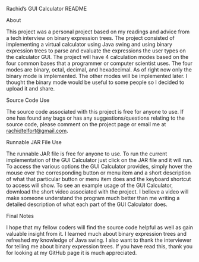 Rachid’s GUI Calculator README

About

  This project was a personal project based on my readings and advice from a tech interview on binary expression trees. The project consisted of implementing a virtual calculator using Java swing and using binary expression trees to parse and evaluate the expressions the user types on the calculator GUI. The project will have 4 calculation modes based on the four common bases that a programmer or computer scientist uses. The four modes are binary, octal, decimal, and hexadecimal. As of right now only the binary mode is implemented. The other modes will be implemented later. I thought the binary mode would be useful to some people so I decided to upload it and share.

Source Code Use

  The source code associated with this project is free for anyone to use. If one has found any bugs or has any suggestions/questions relating to the source code, please comment on the project page or email me at rachidtelfort@gmail.com.
  
Runnable JAR File Use

  The runnable JAR file is free for anyone to use. To run the current implementation of the GUI Calculator just click on the JAR file and it will run. To access the various options the GUI Calculator provides, simply hover the mouse over the corresponding button or menu item and a short description of what that particular button or menu item does and the keyboard shortcut to access will show. To see an example usage of the GUI Calculator, download the short video associated with the project. I believe a video will make someone understand the program much better than me writing a detailed description of what each part of the GUI Calculator does.
  
Final Notes

  I hope that my fellow coders will find the source code helpful as well as gain valuable insight from it. I learned much about binary expression trees and refreshed my knowledge of Java swing. I also want to thank the interviewer for telling me about binary expression trees. If you have read this, thank you for looking at my GitHub page it is much appreciated.

